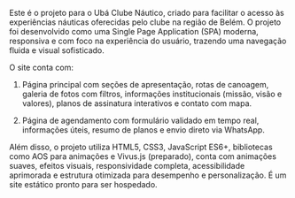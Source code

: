 Este é o projeto para o Ubá Clube Náutico, criado para facilitar o acesso às experiências náuticas oferecidas pelo clube na região de Belém. O projeto foi desenvolvido como uma Single Page Application (SPA) moderna, responsiva e com foco na experiência do usuário, trazendo uma navegação fluida e visual sofisticado.

O site conta com:
1. Página principal com seções de apresentação, rotas de canoagem, galeria de fotos com filtros, informações institucionais (missão, visão e valores), planos de assinatura interativos e contato com mapa.

2. Página de agendamento com formulário validado em tempo real, informações úteis, resumo de planos e envio direto via WhatsApp.

Além disso, o projeto utiliza HTML5, CSS3, JavaScript ES6+, bibliotecas como AOS para animações e Vivus.js (preparado), conta com animações suaves, efeitos visuais, responsividade completa, acessibilidade aprimorada e estrutura otimizada para desempenho e personalização. É um site estático pronto para ser hospedado.